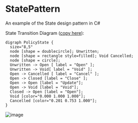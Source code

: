 # StatePattern

An example of the State design pattern in C#

State Transition Diagram ([copy here](http://www.webgraphviz.com/)):

```graphviz
digraph PolicyState {
  size="8,5"
  node [shape = doublecircle]; Unwritten;
  node [shape = rectangle style=filled]; Void Cancelled;
  node [shape = circle];
  Unwritten -> Open [ label = "Open" ];
  Unwritten -> Void[ label = "Void" ];
  Open -> Cancelled [ label = "Cancel" ];
  Open -> Closed [label = "Close" ];
  Open -> Open [label = "Update"];
  Open -> Void [label = "Void"];
  Closed -> Open [label = "Open"];
  Void [color="0.000 1.000 1.000"];
  Cancelled [color="0.201 0.753 1.000"];
}
```

![image](https://user-images.githubusercontent.com/782127/63168868-55e4be80-c003-11e9-9fc8-3dc6a26d4384.png)
